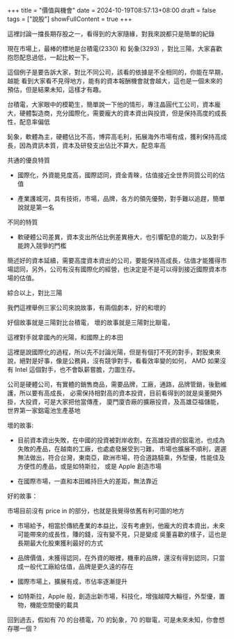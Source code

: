 +++
title = "價值與機會"
date = 2024-10-19T08:57:13+08:00
draft = false
tags = ["說股"]
showFullContent = true
+++

這裡討論一擋長期存股之一，看得到的大家隨緣，對我來說都只是簡單的紀錄

現在市場上，最棒的標地是台積電(2330) 和 鈊象(3293) ，對比三陽，大家喜歡抱怨配息過低，一起比較一下。

這個例子是要告訴大家，對比不同公司，該看的依據是不全相同的，你能在早期，越能
看到大家看不見得地方，能有的資本報酬機會就會越大，這也是一個未來的預估，但是結果未知，這樣才有趣。

台積電，大家眼中的模範生，簡單說一下他的情形，專注晶圓代工公司，資本龐大，硬體製造商，充分國際化，需要龐大的資本資出與投資，但是保持高度的成長性，配息率偏低

鈊象，軟體為主，硬體佔比不高，博弈高毛利，拓展海外市場有成，獲利保持高成長，因為資訊本質，資本及研發支出佔比不算大，配息率高

共通的優良特質

* 國際化，外資能見度高，國際認同，資金青睞，估值接近全世界同質公司的估值

* 產業護城河，具有技術，市場，品牌，各方的領先優勢，對手難以追趕，簡單說就是第一名

不同的特質

* 軟硬體公司差異，資本支出所佔比例差異極大，也引響配息的能力，以及對手能跨入競爭的門檻

簡述好的資本延續，需要高度資本資出的公司，要能保持高成長，估值才能獲得市場認同，另外，公司有沒有國際化的經營，也決定是不是可以得到接近國際資本市場的估值。

綜合以上，對比三陽

我們這裡舉例三家公司來說故事，有兩個劇本，好的和壞的

好個故事就是三陽對比台積電，
壞的故事就是三陽對比聯電，

這裡對手就拿國內的光陽，和國際上的本田

這裡是說國際化的過程，所以先不討論光陽，但是有個打不死的對手，對股東來說，絕對是好事，像是公務員，沒有競爭對手，看看效率變的如何，
AMD 如果沒有 Intel 這個對手，也不會臥薪嘗膽，力圖生存。

公司是硬體公司，有實體的銷售商品，需要品牌，工廠，通路，品牌管銷，後勤維護，所以要有高成長，
必需保持相對高的資本投資，目前看得到的就是吳董開外掛，大投資，可是大家把他當傳產，
廈門廈杏廠的擴廠投資，及高雄亞福儲能，世界第一家鋁電池生產基地

壞的故事:

* 目前資本資出失敗，在中國的投資被對岸收割，在高雄投資的鋁電池，也成為失敗的產品，在越南的工廠，也處處發展受到刁難，
市場也擴展不順利，遲遲無法做出，符合台灣，東南亞，歐洲市場，符合道路騎乘，外型優，性能佳及方便性的產品，或是如特斯拉，
或是 Apple 創造市場

* 在國際市場，一直和本田維持巨大的差距，無法靠近

好的故事：

市場目前沒有 price in 的部分，也就是我覺得依舊有利可圖的地方

* 市場給予，相當於傳統產業的本益比，沒有考慮到，他龐大的資本資出，未來可能帶來的成長性，賺的錢，沒有變不見，只是變成
吳董喜歡的樣子，這也是長期最大化股東獲利最好的方式

* 品牌價值，未獲得認同，在外資的眼裡，機車的品牌，還沒有得到認同，只當成一般代工廠給估值，品牌是更久遠的存在

* 國際市場上，擴展有成，市佔率逐漸提升

* 如特斯拉，Apple 般，創造出新市場，科技化，增強越障大輪徑，外型優，置物，機能空間優的載具


回到過去，假如有 70 的台積電，70 的鈊象，70 的聯電，可是未來未知，你會想存哪一個 ?

